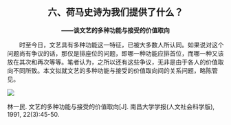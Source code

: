 

##  <center> 六、荷马史诗为我们提供了什么？

**<center>——谈文艺的多种功能与接受的价值取向</center>**



&emsp;&emsp;时至今日，文艺具有多种功能这一特征，已被大多数人所认同。如果说对这个问题尚有争议的话，那仅是排座位的问题，即哪一种功能应排首位，而哪一种又该放在其次和再次等等。笔者认为，之所以还有这些争议，无非是由于各人的价值取向不同所致。本文拟就文艺的多种功能与接受的价值取向间的关系问题，略陈管见。

![](https://upload.wikimedia.org/wikipedia/commons/1/1c/Homer_British_Museum.jpg)


林一民. 文艺的多种功能与接受的价值取向[J]. 南昌大学学报(人文社会科学版), 1991, 22(3):45-50.